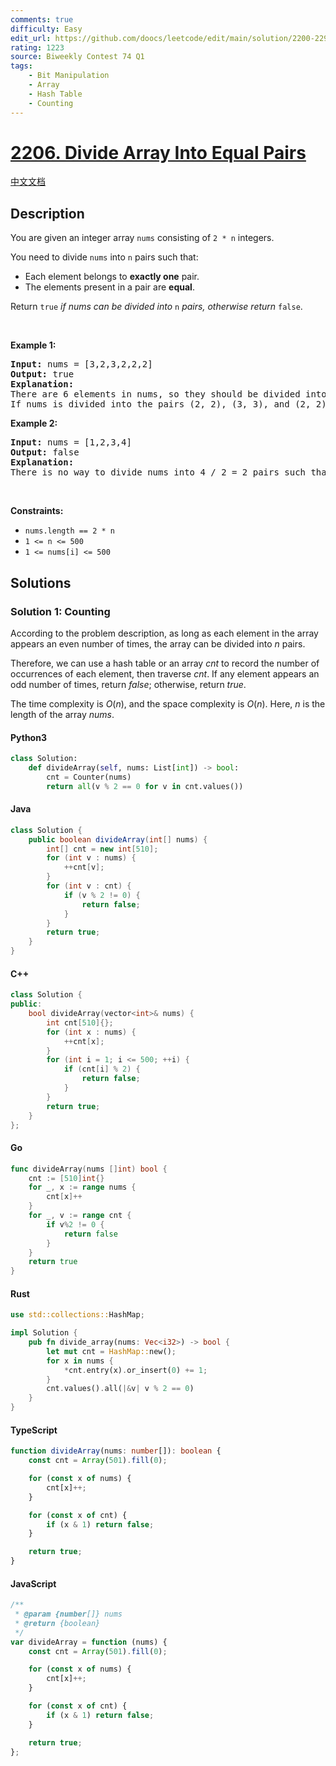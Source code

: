 ```yaml
---
comments: true
difficulty: Easy
edit_url: https://github.com/doocs/leetcode/edit/main/solution/2200-2299/2206.Divide%20Array%20Into%20Equal%20Pairs/README_EN.md
rating: 1223
source: Biweekly Contest 74 Q1
tags:
    - Bit Manipulation
    - Array
    - Hash Table
    - Counting
---
```


<!-- problem:start -->

# [2206. Divide Array Into Equal Pairs](https://leetcode.com/problems/divide-array-into-equal-pairs)

[中文文档](/solution/2200-2299/2206.Divide%20Array%20Into%20Equal%20Pairs/README.md)

## Description

<!-- description:start -->

<p>You are given an integer array <code>nums</code> consisting of <code>2 * n</code> integers.</p>

<p>You need to divide <code>nums</code> into <code>n</code> pairs such that:</p>

<ul>
	<li>Each element belongs to <strong>exactly one</strong> pair.</li>
	<li>The elements present in a pair are <strong>equal</strong>.</li>
</ul>

<p>Return <code>true</code> <em>if nums can be divided into</em> <code>n</code> <em>pairs, otherwise return</em> <code>false</code>.</p>

<p>&nbsp;</p>
<p><strong class="example">Example 1:</strong></p>

<pre>
<strong>Input:</strong> nums = [3,2,3,2,2,2]
<strong>Output:</strong> true
<strong>Explanation:</strong>
There are 6 elements in nums, so they should be divided into 6 / 2 = 3 pairs.
If nums is divided into the pairs (2, 2), (3, 3), and (2, 2), it will satisfy all the conditions.
</pre>

<p><strong class="example">Example 2:</strong></p>

<pre>
<strong>Input:</strong> nums = [1,2,3,4]
<strong>Output:</strong> false
<strong>Explanation:</strong>
There is no way to divide nums into 4 / 2 = 2 pairs such that the pairs satisfy every condition.
</pre>

<p>&nbsp;</p>
<p><strong>Constraints:</strong></p>

<ul>
	<li><code>nums.length == 2 * n</code></li>
	<li><code>1 &lt;= n &lt;= 500</code></li>
	<li><code>1 &lt;= nums[i] &lt;= 500</code></li>
</ul>

<!-- description:end -->

## Solutions

<!-- solution:start -->

### Solution 1: Counting

According to the problem description, as long as each element in the array appears an even number of times, the array can be divided into $n$ pairs.

Therefore, we can use a hash table or an array $\textit{cnt}$ to record the number of occurrences of each element, then traverse $\textit{cnt}$. If any element appears an odd number of times, return $\textit{false}$; otherwise, return $\textit{true}$.

The time complexity is $O(n)$, and the space complexity is $O(n)$. Here, $n$ is the length of the array $\textit{nums}$.

<!-- tabs:start -->

#### Python3

```python
class Solution:
    def divideArray(self, nums: List[int]) -> bool:
        cnt = Counter(nums)
        return all(v % 2 == 0 for v in cnt.values())
```

#### Java

```java
class Solution {
    public boolean divideArray(int[] nums) {
        int[] cnt = new int[510];
        for (int v : nums) {
            ++cnt[v];
        }
        for (int v : cnt) {
            if (v % 2 != 0) {
                return false;
            }
        }
        return true;
    }
}
```

#### C++

```cpp
class Solution {
public:
    bool divideArray(vector<int>& nums) {
        int cnt[510]{};
        for (int x : nums) {
            ++cnt[x];
        }
        for (int i = 1; i <= 500; ++i) {
            if (cnt[i] % 2) {
                return false;
            }
        }
        return true;
    }
};
```

#### Go

```go
func divideArray(nums []int) bool {
	cnt := [510]int{}
	for _, x := range nums {
		cnt[x]++
	}
	for _, v := range cnt {
		if v%2 != 0 {
			return false
		}
	}
	return true
}
```

#### Rust

```rust
use std::collections::HashMap;

impl Solution {
    pub fn divide_array(nums: Vec<i32>) -> bool {
        let mut cnt = HashMap::new();
        for x in nums {
            *cnt.entry(x).or_insert(0) += 1;
        }
        cnt.values().all(|&v| v % 2 == 0)
    }
}
```

#### TypeScript

```ts
function divideArray(nums: number[]): boolean {
    const cnt = Array(501).fill(0);

    for (const x of nums) {
        cnt[x]++;
    }

    for (const x of cnt) {
        if (x & 1) return false;
    }

    return true;
}
```

#### JavaScript

```js
/**
 * @param {number[]} nums
 * @return {boolean}
 */
var divideArray = function (nums) {
    const cnt = Array(501).fill(0);

    for (const x of nums) {
        cnt[x]++;
    }

    for (const x of cnt) {
        if (x & 1) return false;
    }

    return true;
};
```

<!-- tabs:end -->

<!-- solution:end -->

<!-- problem:end -->
